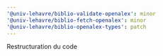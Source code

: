 ```yaml
---
'@univ-lehavre/biblio-validate-openalex': minor
'@univ-lehavre/biblio-fetch-openalex': minor
'@univ-lehavre/biblio-openalex-types': patch
---
```


Restructuration du code
